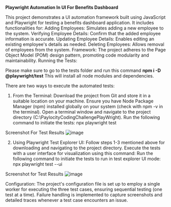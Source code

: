 **Playwright Automation In UI For Benefits Dashboard**


This project demonstrates a UI automation framework built using JavaScript and Playwright for testing a benefits dashboard application. It includes functionalities for:
Adding Employees: Simulates adding a new employee to the system.
Verifying Employee Details: Confirm that the added employee information is accurate.
Updating Employee Details: Enables editing an existing employee's details as needed.
Deleting Employees: Allows removal of employees from the system.
Framework: The project adheres to the Page Object Model (POM) design pattern, promoting code modularity and maintainability.
Running the Tests:

Please make sure to go to the tests folder and run this command **npm i -D @playwright/test**
This will install all node modules and dependencies.

There are two ways to execute the automated tests:
1. From the Terminal:
Download the project from Git and store it in a suitable location on your machine.
Ensure you have Node Package Manager (npm) installed globally on your system (check with npm -v in the terminal).
Open a terminal window and navigate to the project directory (C:\PaylocityCodingChallengePlayWright).
Run the following command to initiate the tests:
npx playwright test

Screenshot For Test Results 
![image](https://github.com/chandan8925/PaylocityCodingChallengePlayWright/assets/14102123/38e899e5-207b-4158-bfa1-13598dc660a7)

 2. Using Playwright Test Explorer UI:
Follow steps 1-3 mentioned above for downloading and navigating to the project directory.
Execute the tests with a user interface for visualization using this command:
Run the following command to initiate the tests to run in test explorer UI mode: npx playwright test --ui

Screenshot for Test Results
![image](https://github.com/chandan8925/PaylocityCodingChallengePlayWright/assets/14102123/60072c8e-6a07-4aad-95c8-4000986228cf)

Configuration:
The project's configuration file is set up to employ a single worker for executing the three test cases, ensuring sequential testing (one test at a time).
Failure handling is implemented to capture screenshots and detailed traces whenever a test case encounters an issue.


